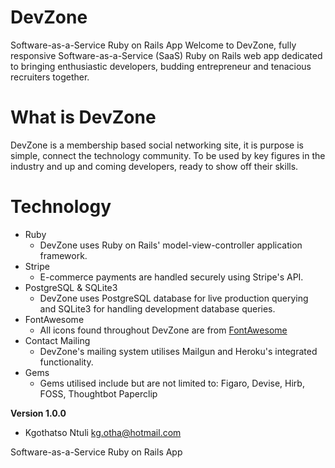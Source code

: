 # DevZone

Software-as-a-Service Ruby on Rails App
Welcome to DevZone, fully responsive Software-as-a-Service (SaaS) Ruby on Rails web app dedicated to bringing enthusiastic developers, budding entrepreneur and tenacious recruiters together.

# What is DevZone

DevZone is a membership based social networking site, it is purpose is simple, connect the technology community. To be used by key figures in the industry and up and coming developers, ready to show off their skills.

# Technology

* Ruby
  * DevZone uses Ruby on Rails' model-view-controller application framework. 
* Stripe
  * E-commerce payments are handled securely using Stripe's API.
* PostgreSQL & SQLite3
  * DevZone uses PostgreSQL database for live production querying and SQLite3 for handling development database queries.
* FontAwesome
  * All icons found throughout DevZone are from [FontAwesome](https://fontawesome.com/v4.7.0/)
* Contact Mailing
  * DevZone's mailing system utilises Mailgun and Heroku's integrated functionality.
* Gems
  * Gems utilised include but are not limited to: Figaro, Devise, Hirb, FOSS, Thoughtbot Paperclip


**Version 1.0.0**
- Kgothatso Ntuli <kg.otha@hotmail.com>

Software-as-a-Service Ruby on Rails App